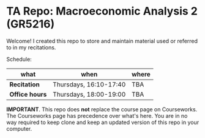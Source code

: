 # TA Repo: Macroeconomic Analysis 2 (GR5216)

Welcome! I created this repo to store and maintain material used or referred to in my recitations.

<span class="underline">Schedule:</span>

| what             | when                   | where |
|---------------- |---------------------- |----- |
| **Recitation**   | Thursdays, 16:10-17:40 | TBA   |
| **Office hours** | Thursdays, 18:00-19:00 | TBA   |

<span class="underline">**IMPORTANT**</span>. This repo does **not** replace the course page on Courseworks. The Courseworks page has precedence over what's here. You are in no way required to keep clone and keep an updated version of this repo in your computer.
